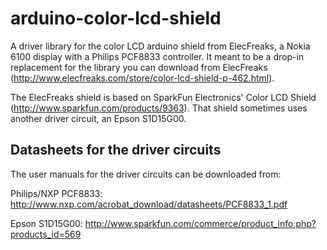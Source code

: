 arduino-color-lcd-shield
========================

A driver library for the color LCD arduino shield from ElecFreaks, a Nokia
6100 display with a Philips PCF8833 controller. It meant to be a drop-in
replacement for the library you can download from ElecFreaks
(http://www.elecfreaks.com/store/color-lcd-shield-p-462.html).

The ElecFreaks shield is based on SparkFun Electronics' Color LCD Shield
(http://www.sparkfun.com/products/9363).  That shield sometimes uses another
driver circuit, an Epson S1D15G00.


Datasheets for the driver circuits
----------------------------------

The user manuals for the driver circuits can be downloaded from:

  Philips/NXP PCF8833:
      http://www.nxp.com/acrobat_download/datasheets/PCF8833_1.pdf

  Epson S1D15G00:
      http://www.sparkfun.com/commerce/product_info.php?products_id=569

